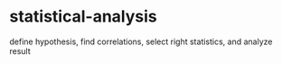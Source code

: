 # statistical-analysis
define hypothesis, find correlations, select right statistics, and analyze result
